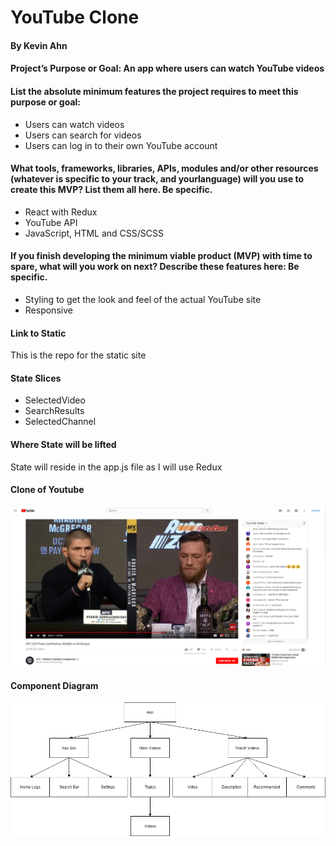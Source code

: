 # YouTube Clone

#### By Kevin Ahn

#### Project’s Purpose or Goal: An app where users can watch YouTube videos

#### List the absolute minimum features the project requires to meet this purpose or goal:

* Users can watch videos
* Users can search for videos
* Users can log in to their own YouTube account

#### What tools, frameworks, libraries, APIs, modules and/or other resources (whatever is specific to your track, and yourlanguage) will you use to create this MVP? List them all here. Be specific.

* React with Redux
* YouTube API
* JavaScript, HTML and CSS/SCSS

#### If you finish developing the minimum viable product (MVP) with time to spare, what will you work on next? Describe these features here: Be specific.

* Styling to get the look and feel of the actual YouTube site
* Responsive

#### Link to Static
This is the repo for the static site

#### State Slices
* SelectedVideo
* SearchResults
* SelectedChannel

#### Where State will be lifted
State will reside in the app.js file as I will use Redux

#### Clone of Youtube
![Screenshot of Youtube](src/assets/capstone-visual.PNG)


#### Component Diagram
![Alt text](src/assets/youtube-diagram.png)